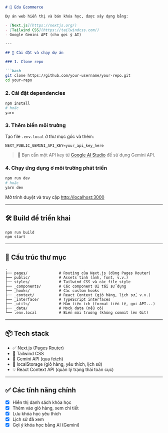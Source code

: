 ````markdown
# 📘 Edu Ecommerce

Dự án web hiển thị và bán khóa học, được xây dựng bằng:

- [Next.js](https://nextjs.org/)
- [Tailwind CSS](https://tailwindcss.com/)
- Google Gemini API (cho gợi ý AI)

---

## 🚀 Cài đặt và chạy dự án

### 1. Clone repo

```bash
git clone https://github.com/your-username/your-repo.git
cd your-repo
````

### 2. Cài đặt dependencies

```bash
npm install
# hoặc
yarn
```

### 3. Thêm biến môi trường

Tạo file `.env.local` ở thư mục gốc và thêm:

```env
NEXT_PUBLIC_GEMINI_API_KEY=your_api_key_here
```

> 🔑 Bạn cần một API key từ [Google AI Studio](https://makersuite.google.com/app) để sử dụng Gemini API.

### 4. Chạy ứng dụng ở môi trường phát triển

```bash
npm run dev
# hoặc
yarn dev
```

Mở trình duyệt và truy cập [http://localhost:3000](http://localhost:3000)

---

## 🛠 Build để triển khai

```bash
npm run build
npm start
```

---

## 📁 Cấu trúc thư mục

```plaintext
.
├── pages/              # Routing của Next.js (dùng Pages Router)
├── public/             # Assets tĩnh (ảnh, font, v.v.)
├── styles/             # Tailwind CSS và các file style
├── _components/        # Các component UI tái sử dụng
├── _hooks/             # Các custom hooks
├── _context/           # React Context (giỏ hàng, lịch sử, v.v.)
├── _interface/         # TypeScript interfaces
├── _utils/             # Hàm tiện ích (format tiền tệ, gọi API...)
├── _data/              # Mock data (nếu có)
└── .env.local          # Biến môi trường (không commit lên Git)
```

---

## 📦 Tech stack

* ✅ Next.js (Pages Router)
* 🎨 Tailwind CSS
* 🤖 Gemini API (qua fetch)
* 💾 localStorage (giỏ hàng, yêu thích, lịch sử)
* 💡 React Context API (quản lý trạng thái toàn cục)

---

## ✅ Các tính năng chính

* [x] Hiển thị danh sách khóa học
* [x] Thêm vào giỏ hàng, xem chi tiết
* [x] Lưu khóa học yêu thích
* [x] Lịch sử đã xem
* [x] Gợi ý khóa học bằng AI (Gemini)